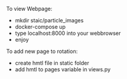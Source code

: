 To view Webpage:
- mkdir staic/particle_images
- docker-compose up 
- type localhost:8000 into your webbrowser
- enjoy

To add new page to rotation:
- create hmtl file in static folder
- add hmtl to pages variable in views.py
